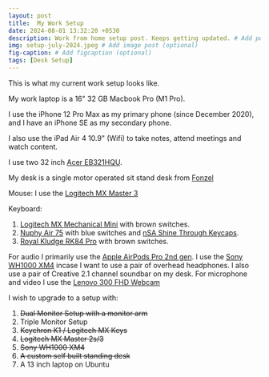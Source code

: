 ```yaml
---
layout: post
title:  My Work Setup 
date: 2024-08-01 13:32:20 +0530
description: Work from home setup post. Keeps getting updated. # Add post description (optional)
img: setup-july-2024.jpeg # Add image post (optional)
fig-caption: # Add figcaption (optional)
tags: [Desk Setup]
---
```

This is what my current work setup looks like.

My work laptop is a 16" 32 GB Macbook Pro (M1 Pro).

I use the iPhone 12 Pro Max as my primary phone (since December 2020), and I have an iPhone SE as my secondary phone.

I also use the iPad Air 4 10.9" (Wifi) to take notes, attend meetings and watch content.

I use two 32 inch [Acer EB321HQU](https://www.acer.com/us-en/monitors/essential/eb1/pdp/UM.JE1AA.C01).

My desk is a single motor operated sit stand desk from [Fonzel](store.fonzel.com)

Mouse: I use the [Logitech MX Master 3](https://www.logitech.com/en-in/products/mice/mx-master-3.910-005698.html) 

Keyboard:
1. [Logitech MX Mechanical Mini](https://www.logitech.com/en-in/products/keyboards/mx-mechanical-mini.html) with brown switches.
2. [Nuphy Air 75](https://nuphy.com/collections/keyboards/products/air75) with blue switches and [nSA Shine Through Keycaps](https://nuphy.com/collections/keycaps/products/nsa-shine-through-abs-keycaps).
3. [Royal Kludge RK84 Pro](https://rkgamingstore.com/products/rk84-pro-75-wireless-mechanical-keyboard) with brown switches.

For audio I primarily use the [Apple AirPods Pro 2nd gen](https://www.apple.com/in/airpods-pro/). I use the [Sony WH1000 XM4](https://www.sony.co.in/electronics/headband-headphones/wh-1000xm4) incase I want to use a pair of overhead headphones. I also use a pair of Creative 2.1 channel soundbar on my desk. For microphone and video I use the [Lenovo 300 FHD Webcam](https://www.amazon.in/dp/B08KT89BWX/)

I wish to upgrade to a setup with:
<ol>
<li><del>Dual Monitor Setup with a monitor arm</del></li>
<li>Triple Monitor Setup</li>
<li><del>Keychron K1 / Logitech MX Keys</del></li>
<li><s>Logitech MX Master 2s/3</s></li>
<li><del>Sony WH1000 XM4</del></li>
<li><s>A custom self built standing desk</s></li>
<li>A 13 inch laptop on Ubuntu</li>
</ol>

